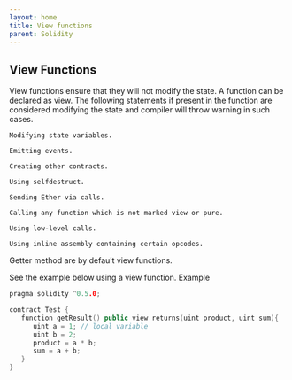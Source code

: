 ```yaml
---
layout: home
title: View functions
parent: Solidity
---
```


## View Functions
View functions ensure that they will not modify the state. A function can be declared as view. The following statements if present in the function are considered modifying the state and compiler will throw warning in such cases.

    Modifying state variables.

    Emitting events.

    Creating other contracts.

    Using selfdestruct.

    Sending Ether via calls.

    Calling any function which is not marked view or pure.

    Using low-level calls.

    Using inline assembly containing certain opcodes.

Getter method are by default view functions.

See the example below using a view function.
Example
```c++
pragma solidity ^0.5.0;

contract Test {
   function getResult() public view returns(uint product, uint sum){
      uint a = 1; // local variable
      uint b = 2;
      product = a * b;
      sum = a + b; 
   }
}
```